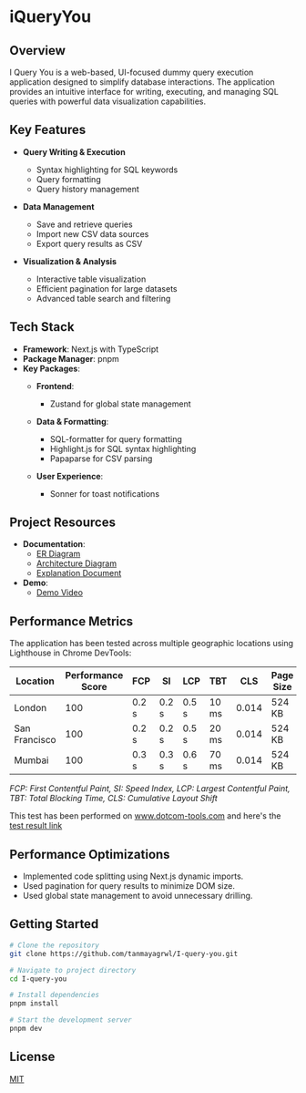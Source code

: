 # iQueryYou

## Overview
I Query You is a web-based, UI-focused dummy query execution application designed to simplify database interactions. The application provides an intuitive interface for writing, executing, and managing SQL queries with powerful data visualization capabilities.

## Key Features
- **Query Writing & Execution**
    - Syntax highlighting for SQL keywords
    - Query formatting
    - Query history management

- **Data Management**
    - Save and retrieve queries
    - Import new CSV data sources
    - Export query results as CSV

- **Visualization & Analysis**
    - Interactive table visualization
    - Efficient pagination for large datasets
    - Advanced table search and filtering

## Tech Stack
- **Framework**: Next.js with TypeScript
- **Package Manager**: pnpm
- **Key Packages**:
    - **Frontend**:
        - Zustand for global state management

    - **Data & Formatting**:
        - SQL-formatter for query formatting
        - Highlight.js for SQL syntax highlighting
        - Papaparse for CSV parsing

    - **User Experience**:
        - Sonner for toast notifications

## Project Resources
- **Documentation**:
    - [ER Diagram](https://drive.google.com/file/d/1Dntm7PZX20KT5GmBi0l96AF1ZRGHIrtS/view?usp=drive_link)
    - [Architecture Diagram](https://drive.google.com/file/d/11z09T1vCLxcsitnWityw0KfF5T8GWEIP/view?usp=drive_link)
    - [Explanation Document](https://drive.google.com/file/d/1lhZkn2mUjExU3ZfnTh0UU1nPX6VqEtMt/view?usp=drive_link)
- **Demo**:
    - [Demo Video](https://drive.google.com/file/d/127b0ZNaAoMDWSPAwxGb4AKaYkAZTbePl/view?usp=drive_link)

## Performance Metrics
The application has been tested across multiple geographic locations using Lighthouse in Chrome DevTools:

| Location | Performance Score | FCP | SI | LCP | TBT | CLS | Page Size |
|----------|------------------|-----|-----|-----|-----|-----|----------|
| London | 100 | 0.2 s | 0.2 s | 0.5 s | 10 ms | 0.014 | 524 KB |
| San Francisco | 100 | 0.2 s | 0.2 s | 0.5 s | 20 ms | 0.014 | 524 KB |
| Mumbai | 100 | 0.3 s | 0.3 s | 0.6 s | 70 ms | 0.014 | 524 KB |

*FCP: First Contentful Paint, SI: Speed Index, LCP: Largest Contentful Paint, TBT: Total Blocking Time, CLS: Cumulative Layout Shift*

This test has been performed on www.dotcom-tools.com and here's the [test result link](https://www.dotcom-tools.com/website-speed-test?type=summary-report&id=fd01a6eaef9a4680a7056fad18fcca38&share=1)

## Performance Optimizations
- Implemented code splitting using Next.js dynamic imports.
- Used pagination for query results to minimize DOM size.
- Used global state management to avoid unnecessary drilling.

## Getting Started
```bash
# Clone the repository
git clone https://github.com/tanmayagrwl/I-query-you.git

# Navigate to project directory
cd I-query-you

# Install dependencies
pnpm install

# Start the development server
pnpm dev
```

## License
[MIT](LICENSE)